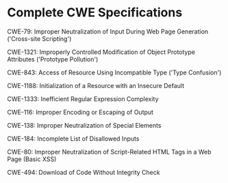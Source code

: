 

# Complete CWE Specifications

CWE-79: Improper Neutralization of Input During Web Page Generation ('Cross-site Scripting')

CWE-1321: Improperly Controlled Modification of Object Prototype Attributes ('Prototype Pollution')

CWE-843: Access of Resource Using Incompatible Type ('Type Confusion')

CWE-1188: Initialization of a Resource with an Insecure Default

CWE-1333: Inefficient Regular Expression Complexity

CWE-116: Improper Encoding or Escaping of Output

CWE-138: Improper Neutralization of Special Elements

CWE-184: Incomplete List of Disallowed Inputs

CWE-80: Improper Neutralization of Script-Related HTML Tags in a Web Page (Basic XSS)

CWE-494: Download of Code Without Integrity Check